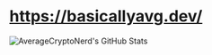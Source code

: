 # https://basicallyavg.dev/
![AverageCryptoNerd's GitHub Stats](https://github-readme-stats.vercel.app/api?username=averagecryptonerd\&show_icons=true\&theme=gruvbox)
